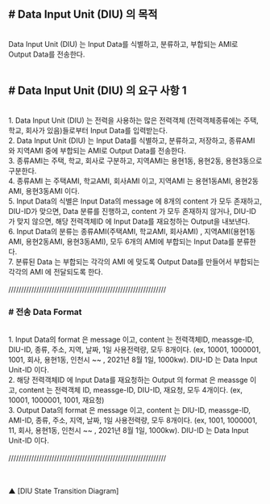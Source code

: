 
<h2># Data Input Unit (DIU) 의 목적</h2><br>
Data Input Unit (DIU) 는 Input Data를 식별하고, 분류하고, 부합되는 AMI로 Output Data를 전송한다.<br><br>
<h2># Data Input Unit (DIU) 의 요구 사항 1</h2><br>
1. Data Input Unit (DIU) 는 전력을 사용하는 많은 전력객체 (전력객체종류에는 주택, 학교, 회사가 있음)들로부터 Input Data를 입력받는다.<br>
2. Data Input Unit (DIU) 는 Input Data를 식별하고, 분류하고, 저장하고, 종류AMI 와 지역AMI 중에 부합되는 AMI로 Output Data를 전송한다.<br>
3. 종류AMI는 주택, 학교, 회사로 구분하고, 지역AMI는 용현1동, 용현2동, 용현3동으로 구분한다.<br>
4. 종류AMI 는 주택AMI, 학교AMI, 회사AMI 이고, 지역AMI 는 용현1동AMI, 용현2동AMI, 용현3동AMI 이다.<br>
5. Input Data의 식별은 Input Data의 message 에 8개의 content 가 모두 존재하고, DIU-ID가 맞으면, Data 분류를 진행하고, content 가 모두 존재하지 않거나, DIU-ID가 맞지 않으면, 해당 전력객체ID 에 Input Data를 재요청하는 Output을 내보낸다.<br>
6. Input Data의 분류는 종류AMI(주택AMI, 학교AMI, 회사AMI) , 지역AMI(용현1동AMI, 용현2동AMI, 용현3동AMI), 모두 6개의 AMI에 부합되는 Input Data를 분류한다.<br>
7. 분류된 Data 는 부합되는 각각의 AMI 에 맞도록 Output Data를 만들어서 부합되는 각각의 AMI 에 전달되도록 한다.<br><br>
//////////////////////////////////////////////////////////////<br>
<h3># 전송 Data Format</h3><br>
1. Input Data의 format 은 message 이고, content 는 전력객체ID, meassge-ID, DIU-ID, 종류, 주소, 지역, 날짜, 1일 사용전력량, 모두 8개이다. (ex, 10001, 1000001, 1001, 회사, 용현1동, 인천시 ~~ , 2021년 8월 1일, 1000kw). DIU-ID 는 Data Input Unit-ID 이다.<br>
2. 해당 전력객체ID 에 Input Data를 재요청하는 Output 의 format 은 meassge 이고, content 는 전력객체 ID, meassge-ID, DIU-ID, 재요청, 모두 4개이다. (ex, 10001, 1000001, 1001, 재요청)<br>
3. Output Data의 format 은 message 이고, content 는 DIU-ID, meassge-ID, AMI-ID, 종류, 주소, 지역, 날짜, 1일 사용전력량, 모두 8개이다. (ex, 1001, 1000001, 11, 회사, 용현1동, 인천시 ~~ , 2021년 8월 1일, 1000kw). DIU-ID 는 Data Input Unit-ID 이다.<br><br>
//////////////////////////////////////////////////////////////
<br><br><br>

▲ [DIU State Transition Diagram]<br>
